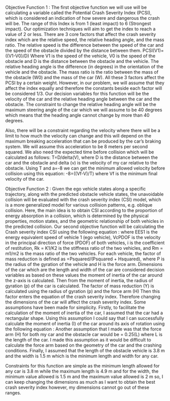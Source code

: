 Objective Function 1 :
The first objective function we will use will be calculating a variable called the Potential Crash Severity Index (PCSI), which is considered an indication of how severe and dangerous the crash will be.
The range of this Index is from 1 (least impact) to 6 (Strongest impact). Our optimization techniques will aim to get the index to reach a value of 2 or less.
There are 3 core factors that affect the crash severity index which are the relative speed, the relative heading angle, and the mass ratio.
The relative speed is the difference between the speed of the car and the speed of the obstacle divided by the distance between them.
PCSI(V1)=((V1-V0)/D) Where V1 is the speed of the vehicle, V0 is the speed of the obstacle and D is the distance between the obstacle and the vehicle.
The relative heading angle is the difference (in degrees) in the orientation of the vehicle and the obstacle.
The mass ratio is the ratio between the mass of the obstacle (W0) and the mass of the car (W).
All these 3 factors affect the PCSI by a certain weight. However, in our problem, we will assume that they affect the index equally and therefore the constants beside each factor will be
considered 1/3.
Our decision variables for this function will be the velocity of the car and the relative heading
angle between the car and the obstacle.
The constraint to change the relative heading angle will be the maximum steering angle of
the car which we will assume to be 40 degrees which means that the heading angle cannot
change by more than 40 degrees.

Also, there will be a constraint regarding the velocity where there will be a limit to how much
the velocity can change and this will depend on the maximum breaking acceleration that can
be produced by the car’s braking system. We will assume this acceleration to be 8 meters per
second squared. We also need the expected time before collision which will be calculated as
follows:
T=D/delta(V), where D is the distance between the car and the obstacle and delta (v) is the velocity of my car relative to the obstacle. Using T and a=-8 we can get the minimum allowed
velocity before collision using this equation:
-8=((Vf-V)/T) where Vf is the minimum final velocity of the car.


Objective Function 2 :
Given the ego vehicle states along a specific trajectory, along with the predicted obstacle
vehicle states, the unavoidable collision will be evaluated with the crash severity index (CSI)
model, which is a more generalized model for various collision patterns, e.g. oblique collision. Here, the main idea is to obtain CSI according to the proportion of energy absorption
in a collision, which is determined by the physical properties, motion states, and the geometric
relationship of both vehicles in the predicted collision.
Our second objective function will be calculating the Crash severity index CSI using the following equation :
where EES1 is the energy equivalent speed of vehicle 1 (ego vehicle), VcPDOF is the velocity in the principal direction of force (PDOF) of both vehicles, i is the coefficient of restitution,
Rk = K1/K2 is the stiffness ratio of the two vehicles, and Rm = m1/m2 is the mass ratio of the two
vehicles. For each vehicle, the factor of mass reduction is defined as =Psquared/(Psquared +
Hsquared), where P is the radius of the gyration of the vehicle and H is the force arm.
Dimensions of the car which are the length and width of the car are considered decision variables as based on these values the moment of inertia of the car around the z-axis is calculated.
Then from the moment of inertia, the radius of gyration (p) of the car is calculated. The factor
of mass reduction (Y) is calculated using the radius of gyration (p) and the force arm (H) Then
this factor enters the equation of the crash severity index. Therefore changing the dimensions
of the car will affect the crash severity index.
Some assumptions have been made for simplicity. Firstly, to facilitate the calculation of
the moment of inertia of the car, I assumed that the car had a rectangular shape. Using this
assumption I could say that I can successfully calculate the moment of inertia (I) of the car
around its axis of rotation using the following equation :
Another assumption that I made was that the force arm (H) for both my car and the obstacle car
would be = 0.25(L) where L is the length of the car. I made this assumption as it would be difficult
to calculate the force arm based on the geometry of the car and the crashing conditions. Finally, I assumed that the length of the obstacle vehicle is 3.8 m and the width is 1.5 m which
is the minimum length and width for any car.

Constraints for this function are simple as the minimum length allowed for any car is 3.8 m
while the maximum length is 4.9 m and for the width, the minimum value allowed is 1.5 m and
the maximum value allowed is 2 m so, I can keep changing the dimensions as much as I want
to obtain the best crash severity index however, my dimensions cannot go out of these ranges.
